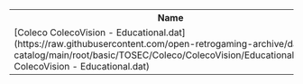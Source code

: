 <table>
<tr><th>Name</th><th>Size</th></tr>
<tr><td>
[Coleco ColecoVision - Educational.dat](https://raw.githubusercontent.com/open-retrogaming-archive/dat-catalog/main/root/basic/TOSEC/Coleco/ColecoVision/Educational/Coleco ColecoVision - Educational.dat)
</td><td>11118</td></tr>
</table>

